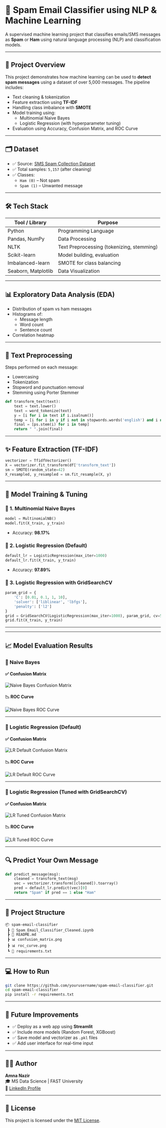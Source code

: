 # 📧 Spam Email Classifier using NLP & Machine Learning 

A supervised machine learning project that classifies emails/SMS messages as **Spam** or **Ham** using natural language processing (NLP) and classification models.

---

## 🚀 Project Overview

This project demonstrates how machine learning can be used to **detect spam messages** using a dataset of over 5,000 messages. The pipeline includes:
- Text cleaning & tokenization
- Feature extraction using **TF-IDF**
- Handling class imbalance with **SMOTE**
- Model training using:
  - Multinomial Naive Bayes
  - Logistic Regression (with hyperparameter tuning)
- Evaluation using Accuracy, Confusion Matrix, and ROC Curve

---

## 🗂 Dataset

- ✅ Source: [SMS Spam Collection Dataset](https://www.kaggle.com/datasets/uciml/sms-spam-collection-dataset)
- ✅ Total samples: `5,157` (after cleaning)
- ✅ Classes:
  - `Ham (0)` – Not spam
  - `Spam (1)` – Unwanted message

---

## 🛠 Tech Stack

| Tool / Library     | Purpose                           |
|--------------------|------------------------------------|
| Python             | Programming Language               |
| Pandas, NumPy      | Data Processing                    |
| NLTK               | Text Preprocessing (tokenizing, stemming) |
| Scikit-learn       | Model building, evaluation         |
| Imbalanced-learn   | SMOTE for class balancing          |
| Seaborn, Matplotlib| Data Visualization                 |

---

## 📊 Exploratory Data Analysis (EDA)

- Distribution of spam vs ham messages
- Histograms of:
  - Message length
  - Word count
  - Sentence count
- Correlation heatmap

---

## 🔎 Text Preprocessing

Steps performed on each message:
- Lowercasing
- Tokenization
- Stopword and punctuation removal
- Stemming using Porter Stemmer

```python
def transform_text(text):
    text = text.lower()
    text = word_tokenize(text)
    y = [i for i in text if i.isalnum()]
    temp = [i for i in y if i not in stopwords.words('english') and i not in punctuation]
    final = [ps.stem(i) for i in temp]
    return " ".join(final)
```

---

## ✨ Feature Extraction (TF-IDF)

```python
vectorizer = TfidfVectorizer()
X = vectorizer.fit_transform(df['transform_text'])
sm = SMOTE(random_state=42)
X_resampled, y_resampled = sm.fit_resample(X, y)
```

---

## 🧠 Model Training & Tuning

### 🔹 1. Multinomial Naive Bayes

```python
model = MultinomialNB()
model.fit(X_train, y_train)
```
- Accuracy: **98.17%**

### 🔹 2. Logistic Regression (Default)

```python
default_lr = LogisticRegression(max_iter=1000)
default_lr.fit(X_train, y_train)
```
- Accuracy: **97.89%**

### 🔹 3. Logistic Regression with GridSearchCV

```python
param_grid = {
    'C': [0.01, 0.1, 1, 10],
    'solver': ['liblinear', 'lbfgs'],
    'penalty': ['l2']
}
grid = GridSearchCV(LogisticRegression(max_iter=1000), param_grid, cv=5)
grid.fit(X_train, y_train)
```

---

---

## 📈 Model Evaluation Results

### 🔹 Naive Bayes

#### ✅ Confusion Matrix
![Naive Bayes Confusion Matrix](conf_matrix_lr_default.png)

#### 📉 ROC Curve
![Naive Bayes ROC Curve](roc%20curve%20naive%20bayes.png)

---

### 🔹 Logistic Regression (Default)

#### ✅ Confusion Matrix
![LR Default Confusion Matrix](conf_matrix_lr_default.png)

#### 📉 ROC Curve
![LR Default ROC Curve](ROC%20LR%20default.png)

---

### 🔹 Logistic Regression (Tuned with GridSearchCV)

#### ✅ Confusion Matrix
![LR Tuned Confusion Matrix](confusion%20matrix%20LR%20tuned.png)

#### 📉 ROC Curve
![LR Tuned ROC Curve](roc%20curve%20lr%20tune.png)

---

## 🔍 Predict Your Own Message

```python
def predict_message(msg):
    cleaned = transform_text(msg)
    vec = vectorizer.transform([cleaned]).toarray()
    pred = default_lr.predict(vec)[0]
    return "Spam" if pred == 1 else "Ham"
```

---

## 📁 Project Structure

```
📦 spam-email-classifier
 ┣ 📜 Spam_Email_Classifier_Cleaned.ipynb
 ┣ 📜 README.md
 ┣ 📊 confusion_matrix.png
 ┣ 📊 roc_curve.png
 ┗ 📄 requirements.txt
```

---

## 💻 How to Run

```bash
git clone https://github.com/yourusername/spam-email-classifier.git
cd spam-email-classifier
pip install -r requirements.txt
```

---

## 🧠 Future Improvements

- ✅ Deploy as a web app using **Streamlit**
- ✅ Include more models (Random Forest, XGBoost)
- ✅ Save model and vectorizer as `.pkl` files
- ✅ Add user interface for real-time input

---

## 🙋‍♀️ Author

**Amna Nazir**  
🎓 MS Data Science | FAST University  
🔗 [LinkedIn Profile](https://www.linkedin.com/in/your-link-here)

---

## 📄 License

This project is licensed under the [MIT License](LICENSE).
